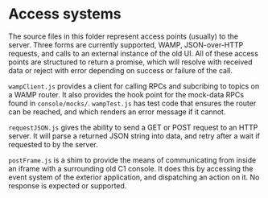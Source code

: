 # Access systems

The source files in this folder represent access points (usually) to the server. Three forms are currently supported, WAMP, JSON-over-HTTP requests, and calls to an external instance of the old UI. All of these access points are structured to return a promise, which will resolve with received data or reject with error depending on success or failure of the call.

`wampClient.js` provides a client for calling RPCs and subcribing to topics on a WAMP router. It also provides the hook point for the mock-data RPCs found in `console/mocks/`. `wampTest.js` has test code that ensures the router can be reached, and which renders an error message if it cannot.

`requestJSON.js` gives the ability to send a GET or POST request to an HTTP server. It will parse a returned JSON string into data, and retry after a wait if requested to by the server.

`postFrame.js` is a shim to provide the means of communicating from inside an iframe with a surrounding old C1 console. It does this by accessing the event system of the exterior application, and dispatching an action on it. No response is expected or supported.
